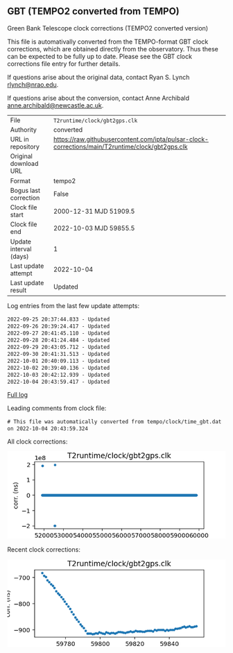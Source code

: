 
## GBT (TEMPO2 converted from TEMPO)

Green Bank Telescope clock corrections (TEMPO2 converted version)

This file is automativally converted from the TEMPO-format GBT
clock corrections, which are obtained directly from the observatory.
Thus these can be expected to be fully up to date. Please see the
GBT clock corrections file entry for further details.

If questions arise about the original data, contact Ryan S. Lynch
<rlynch@nrao.edu>.

If questions arise about the conversion, contact Anne Archibald
<anne.archibald@newcastle.ac.uk>.

|     |     |
|:--- |:--- |
| File | `T2runtime/clock/gbt2gps.clk` |
| Authority | converted |
| URL in repository | <https://raw.githubusercontent.com/ipta/pulsar-clock-corrections/main/T2runtime/clock/gbt2gps.clk> |
| Original download URL | <None> |
| Format | tempo2 |
| Bogus last correction | False |
| Clock file start | 2000-12-31 MJD 51909.5 |
| Clock file end | 2022-10-03 MJD 59855.5 |
| Update interval (days) | 1 |
| Last update attempt | 2022-10-04 |
| Last update result | Updated |

Log entries from the last few update attempts:
```
2022-09-25 20:37:44.833 - Updated
2022-09-26 20:39:24.417 - Updated
2022-09-27 20:41:45.110 - Updated
2022-09-28 20:41:24.484 - Updated
2022-09-29 20:43:05.712 - Updated
2022-09-30 20:41:31.513 - Updated
2022-10-01 20:40:09.113 - Updated
2022-10-02 20:39:40.136 - Updated
2022-10-03 20:42:12.939 - Updated
2022-10-04 20:43:59.417 - Updated
```
[Full log](https://raw.githubusercontent.com/ipta/pulsar-clock-corrections/main/log/T2runtime/clock/gbt2gps.clk.log)

Leading comments from clock file:

    # This file was automatically converted from tempo/clock/time_gbt.dat on 2022-10-04 20:43:59.324



All clock corrections:

![plot of all clock corrections](gbt2gps.clk.png "All corrections")

Recent clock corrections:

![plot of recent clock corrections](gbt2gps.clk.short.png "Recent corrections")

